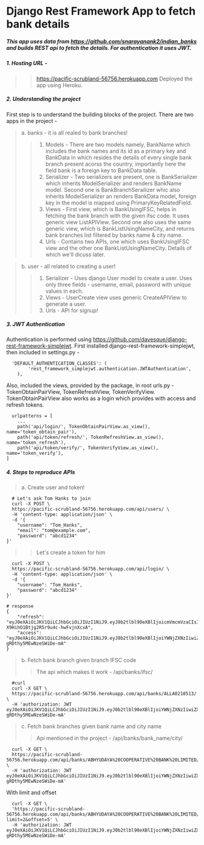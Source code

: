 # Django Rest Framework App to fetch bank details
##### This app uses data from https://github.com/snarayanank2/indian_banks and builds REST api to fetch the details. For authentication it uses JWT.
##### 1. Hosting URL - 
>> https://pacific-scrubland-56756.herokuapp.com
>> Deployed the app using Heroku.
##### 2. Understanding the project
First step is to understand the building blocks of the project. There are two apps in the project - 
>a. banks - it is all realed to bank branches!
>>1. Models - There are two models namely, BankName which includes the bank names and its id as a primary key and BankData in which resides the details of every single bank branch present acorss the country, importantly here the field bank is a foreign key to BankData table.
>>2. Serializer - Two serializers are present, one is BankSerializer which inherits ModelSerializer and renders BankName model. Second one is BankBranchSerailizer whic also inherits ModelSerializer an renders BankData model, foreign key in the model is mapped using PrimaryKeyRelatedField.
>>3. Views - First view, which is BankUsingIFSC, helps in fetching the bank branch with the given ifsc code. It uses generic view ListAPIView. Second one also uses the same generic view, which is BankListUsingNameCity, and returns bank branches list filtered by banks name & city name.
>>4. Urls - Contains two APIs, one which uses BankUsingIFSC view and the other one BankListUsingNameCity. Details of which we'll dicuss later.

>b. user - all related to creating a user!
>>1. Serializer - Uses django User model to create a user. Uses only three fields - username, email, password with unique values in each.
>>2. Views - UserCreate view uses generic CreateAPIView to generate a user.
>>3. Urls - API for signup!
##### 3. JWT Authentication
Authentication is performed using https://github.com/davesque/django-rest-framework-simplejwt. First installed django-rest-framework-simplejwt, then included in settings.py - 
```
  'DEFAULT_AUTHENTICATION_CLASSES': (
        'rest_framework_simplejwt.authentication.JWTAuthentication',
    ),
```
Also, included the views, provided by the package, in root urls.py - TokenObtainPairView, TokenRefreshView, TokenVerifyView. TokenObtainPairView also works as a login which provides with access and refresh tokens.
```
  urlpatterns = [
    ...
    path('api/login/', TokenObtainPairView.as_view(), name='token_obtain_pair'),
    path('api/token/refresh/', TokenRefreshView.as_view(), name='token_refresh'),
    path('api/token/verify/', TokenVerifyView.as_view(), name='token_verify'),
]
```
##### 4. Steps to reproduce APIs
> a. Create user and token!
```
  # Let's ask Tom Hanks to join
  curl -X POST \
  https://pacific-scrubland-56756.herokuapp.com/api/users/ \
  -H 'content-type: application/json' \
  -d '{
	"username": "Tom_Hanks",
  	"email": "tom@example.com",
	"password": "abcd1234"
}'
```
>> Let's create a token for him
```
  curl -X POST \
  https://pacific-scrubland-56756.herokuapp.com/api/login/ \
  -H 'content-type: application/json' \
  -d '{
	"username": "Tom_Hanks",
	"password": "abcd1234"
}'

# response
{
    "refresh": "eyJ0eXAiOiJKV1QiLCJhbGciOiJIUzI1NiJ9.eyJ0b2tlbl90eXBlIjoicmVmcmVzaCIsImV4cCI6MTU2NzgwMTQ0NCwianRpIjoiNGEzODFjYjM2ZjRjNDBkMGFjOTkzYmEyNjIxMTBkNTYiLCJ1c2VyX2lkIjozfQ.PMEHnnkjtSL2-X9HihO1Btjg2R5r9u4c-hwFvjnXcxA",
    "access": "eyJ0eXAiOiJKV1QiLCJhbGciOiJIUzI1NiJ9.eyJ0b2tlbl90eXBlIjoiYWNjZXNzIiwiZXhwIjoxNTY3ODAxNDQ0LCJqdGkiOiI1NDlmOTRjMDNhOTc0Njg5OTcyMGNiZTllZjM1NTQ1YSIsInVzZXJfaWQiOjN9.OLOgcRGOtK035u1liVyqC-gRDthy5MEwNzeSWiDe-mA"
}

```
> b. Fetch bank branch given branch IFSC code
>> The api which makes it work  - /api/banks/ifsc/
```
  #curl
  curl -X GET \
  https://pacific-scrubland-56756.herokuapp.com/api/banks/ALLA0210513/ \
  -H 'authorization: JWT eyJ0eXAiOiJKV1QiLCJhbGciOiJIUzI1NiJ9.eyJ0b2tlbl90eXBlIjoiYWNjZXNzIiwiZXhwIjoxNTY3ODAxNDQ0LCJqdGkiOiI1NDlmOTRjMDNhOTc0Njg5OTcyMGNiZTllZjM1NTQ1YSIsInVzZXJfaWQiOjN9.OLOgcRGOtK035u1liVyqC-gRDthy5MEwNzeSWiDe-mA'
```
> c. Fetch bank branches given bank name and city name
>> Api mentioned in the project - /api/banks/bank_name/city/
```
  curl -X GET \
  https://pacific-scrubland-56756.herokuapp.com/api/banks/ABHYUDAYA%20COOPERATIVE%20BANK%20LIMITED/MUMBAI/ \
  -H 'authorization: JWT eyJ0eXAiOiJKV1QiLCJhbGciOiJIUzI1NiJ9.eyJ0b2tlbl90eXBlIjoiYWNjZXNzIiwiZXhwIjoxNTY3ODAxNDQ0LCJqdGkiOiI1NDlmOTRjMDNhOTc0Njg5OTcyMGNiZTllZjM1NTQ1YSIsInVzZXJfaWQiOjN9.OLOgcRGOtK035u1liVyqC-gRDthy5MEwNzeSWiDe-mA'
```
With limit and offset
```
  curl -X GET \
  'https://pacific-scrubland-56756.herokuapp.com/api/banks/ABHYUDAYA%20COOPERATIVE%20BANK%20LIMITED/MUMBAI/?limit=2&offset=5' \
  -H 'authorization: JWT eyJ0eXAiOiJKV1QiLCJhbGciOiJIUzI1NiJ9.eyJ0b2tlbl90eXBlIjoiYWNjZXNzIiwiZXhwIjoxNTY3ODAxNDQ0LCJqdGkiOiI1NDlmOTRjMDNhOTc0Njg5OTcyMGNiZTllZjM1NTQ1YSIsInVzZXJfaWQiOjN9.OLOgcRGOtK035u1liVyqC-gRDthy5MEwNzeSWiDe-mA'
```

